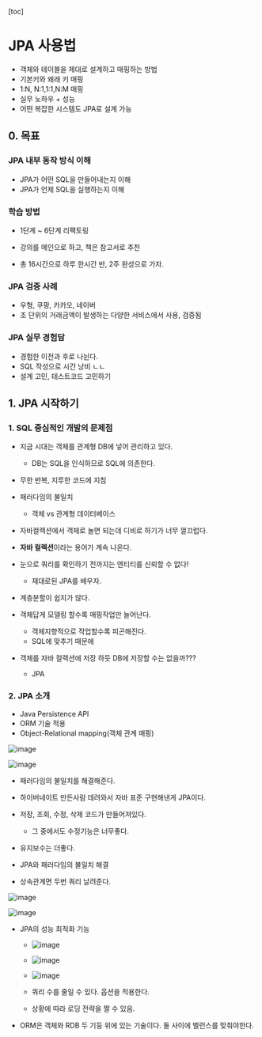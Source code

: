 [toc]

# JPA 사용법

- 객체와 테이블을 제대로 설계하고 매핑하는 방법
- 기본키와 왜래 키 매핑
- 1:N, N:1,1:1,N:M 매핑
- 실무 노하우 + 성능
- 어떤 복잡한 시스템도 JPA로 설계 가능

## 0. 목표

### JPA 내부 동작 방식 이해

- JPA가 어떤 SQL을 만들어내는지 이해
- JPA가 언제 SQL을 실행하는지 이해

### 학습 방법

- 1단계 ~ 6단계 리팩토링

- 강의를 메인으로 하고, 책은 참고서로 추천
- 총 16시간으로 하루 한시간 반, 2주 완성으로 가자.

 ### JPA 검증 사례

- 우형, 쿠팡, 카카오, 네이버
- 조 단위의 거래금액이 발생하는 다양한 서비스에서 사용, 검증됨

### JPA 실무 경험담

- 경험한 이전과 후로 나뉜다.
- SQL 작성으로 시간 낭비 ㄴㄴ
- 설계 고민, 테스트코드 고민하기

## 1. JPA 시작하기

### 1. SQL 중심적인 개발의 문제점

- 지금 시대는 객체를 관계형 DB에 넣어 관리하고 있다.	
  - DB는 SQL을 인식하므로 SQL에 의존한다.
- 무한 반복, 지루한 코드에 지침
- 패러다임의 불일치
  - 객체 vs 관계형 데이터베이스
- 자바컬렉션에서 객체로 놀면 되는데 디비로 하기가 너무 껄끄럽다.
- **자바 컬렉션**이라는 용어가 계속 나온다.

- 눈으로 쿼리를 확인하기 전까지는 엔티티를 신뢰할 수 없다!
  - 재대로된 JPA를 배우자.
- 계층분할이 쉽지가 않다.
- 객체답게 모델링 할수록 매핑작업만 늘어난다.
  - 객체지향적으로 작업할수록 피곤해진다.
  - SQL에 맞추기 때문에
- 객체를 자바 컬렉션에 저장 하듯 DB에 저장할 수는 없을까???
  - JPA

### 2. JPA 소개

- Java Persistence API
- ORM 기술 적용
- Object-Relational mapping(객체 관계 매핑)

![image](https://user-images.githubusercontent.com/26649731/76941486-7b41fe00-693f-11ea-9867-b2d57bae45e1.png)

![image](https://user-images.githubusercontent.com/26649731/76941542-94e34580-693f-11ea-88fd-782bd3bdc166.png)

- 패러다임의 불일치를 해결해준다.

- 하이버네이트 만든사람 데려와서 자바 표준 구현해낸게 JPA이다.
- 저장, 조회, 수정, 삭제 코드가 만들어져있다.
  - 그 중에서도 수정기능은 너무좋다.
- 유지보수는 더좋다.
- JPA와 패러다임의 불일치 해결
- 상속관계면 두번 쿼리 날려준다. 

![image](https://user-images.githubusercontent.com/26649731/76942483-299a7300-6941-11ea-9071-a72486d42542.png)

![image](https://user-images.githubusercontent.com/26649731/76942543-40d96080-6941-11ea-92a1-7f6ac4964cef.png)

- JPA의 성능 최적화 기능

  - ![image](https://user-images.githubusercontent.com/26649731/76943290-729ef700-6942-11ea-9397-68f8700e9607.png)

  - ![image](https://user-images.githubusercontent.com/26649731/76943449-b98cec80-6942-11ea-8182-37ec3450be83.png)
  - ![image](https://user-images.githubusercontent.com/26649731/76943574-f22cc600-6942-11ea-93c8-80c2480b29c3.png)
  - 쿼리 수를 줄일 수 있다. 옵션을 적용한다.
  - 상황에 따라 로딩 전략을 짤 수 있음.

- ORM은 객체와 RDB 두 기둥 위에 있는 기술이다. 둘 사이에 벨런스를 맞춰야한다.


